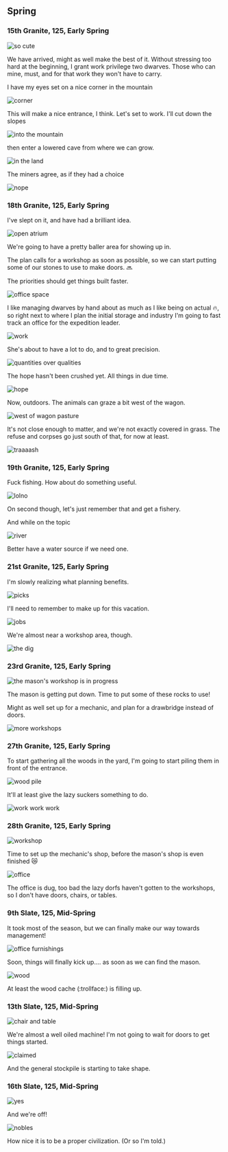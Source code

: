 Spring
------

### 15th Granite, 125, Early Spring

![so cute](http://pixxx.wtf.cat/26111L160i2q/Screen%20Recording%202015-12-09%20at%209.48.55%20PM.gif)

We have arrived, might as well make the best of it. Without stressing too hard at the beginning, I grant work privilege two dwarves. Those who can mine, must, and for that work they won't have to carry.

I have my eyes set on a nice corner in the mountain

![corner](http://pixxx.wtf.cat/1M3V2n2u1J2z/Image%202015-12-09%20at%209.53.46%20PM.png)

This will make a nice entrance, I think. Let's set to work. I'll cut down the slopes

![into the mountain](http://pixxx.wtf.cat/0C3L390k2G04/Image%202015-12-09%20at%209.57.02%20PM.png)

then enter a lowered cave from where we can grow.

![in the land](http://pixxx.wtf.cat/053E2N26451r/Image%202015-12-09%20at%209.57.09%20PM.png)

The miners agree, as if they had a choice

![nope](http://pixxx.wtf.cat/0u1R1r410n0c/Screen%20Recording%202015-12-09%20at%209.58.28%20PM.gif)

### 18th Granite, 125, Early Spring

I've slept on it, and have had a brilliant idea.

![open atrium](http://pixxx.wtf.cat/1i0N0q2x030C/Image%202015-12-10%20at%209.57.24%20PM.png)

We're going to have a pretty baller area for showing up in.

The plan calls for a workshop as soon as possible, so we can start putting some of our stones to use to make doors. :soon:

The priorities should get things built faster.

![office space](http://pixxx.wtf.cat/391v3Z1Q1936/Image%202015-12-10%20at%2010.00.52%20PM.png)

I like managing dwarves by hand about as much as I like being on actual :fire:, so right next to where I plan the initial storage and industry I'm going to fast track an office for the expedition leader.

![work](http://pixxx.wtf.cat/1U3y1R3w1c1y/Image%202015-12-10%20at%2010.03.18%20PM.png)

She's about to have a lot to do, and to great precision.

![quantities over qualities](http://pixxx.wtf.cat/1b1F2W1d2D1s/Image%202015-12-10%20at%2010.04.08%20PM.png)

The hope hasn't been crushed yet. All things in due time.

![hope](http://pixxx.wtf.cat/2v2M2p1k0m1I/Image%202015-12-10%20at%2010.05.03%20PM.png)

Now, outdoors. The animals can graze a bit west of the wagon.

![west of wagon pasture](http://pixxx.wtf.cat/0m152Z2y2p3a/Image%202015-12-10%20at%2010.15.03%20PM.png)

It's not close enough to matter, and we're not exactly covered in grass. The refuse and corpses go just south of that, for now at least.

![traaaash](http://pixxx.wtf.cat/1Z0Z050n2V3H/Image%202015-12-10%20at%2010.16.21%20PM.png)

### 19th Granite, 125, Early Spring

Fuck fishing. How about do something useful.

![lolno](http://pixxx.wtf.cat/2U261E3f2c2M/Image%202015-12-10%20at%2010.18.21%20PM.png)

On second though, let's just remember that and get a fishery.

And while on the topic

![river](http://pixxx.wtf.cat/1I2Q200p292J/Image%202015-12-10%20at%2010.19.35%20PM.png)

Better have a water source if we need one.

### 21st Granite, 125, Early Spring

I'm slowly realizing what planning benefits.

![picks](http://pixxx.wtf.cat/1J0D2i2B3u2g/Image%202015-12-10%20at%2010.21.38%20PM.png)

I'll need to remember to make up for this vacation.

![jobs](http://pixxx.wtf.cat/1t0r0D1Z0j10/Image%202015-12-10%20at%2010.20.21%20PM.png)

We're almost near a workshop area, though.

![the dig](http://pixxx.wtf.cat/0t09080k2t0m/Image%202015-12-10%20at%2010.23.34%20PM.png)

### 23rd Granite, 125, Early Spring

![the mason's workshop is in progress](http://pixxx.wtf.cat/3b0I172F3x2D/Image%202015-12-10%20at%2010.27.38%20PM.png)

The mason is getting put down. Time to put some of these rocks to use!

Might as well set up for a mechanic, and plan for a  drawbridge instead of doors.

![more workshops](http://pixxx.wtf.cat/2y3C272e2g2m/Image%202015-12-10%20at%2010.28.48%20PM.png)

### 27th Granite, 125, Early Spring

To start gathering all the woods in the yard, I'm going to start piling them in front of the entrance.

![wood pile](http://pixxx.wtf.cat/041P0k3f141V/Image%202015-12-10%20at%2010.36.09%20PM.png)

It'll at least give the lazy suckers something to do.

![work work work](http://pixxx.wtf.cat/3a1n412M1j00/Image%202015-12-10%20at%2010.37.39%20PM.png)

### 28th Granite, 125, Early Spring

![workshop](http://pixxx.wtf.cat/312J2E2U3b3d/Image%202015-12-10%20at%2010.39.03%20PM.png)

Time to set up the mechanic's shop, before the mason's shop is even finished :crying_cat_face:

![office](http://f.cl.ly/items/22043b1f2W1S3P1M3o2X/Image%202015-12-10%20at%2010.40.55%20PM.png)

The office is dug, too bad the lazy dorfs haven't gotten to the workshops, so I don't have doors, chairs, or tables.

### 9th Slate, 125, Mid-Spring

It took most of the season, but we can finally make our way towards management!

![office furnishings](http://pixxx.wtf.cat/3M3n3m240R25/Screen%20Recording%202015-12-10%20at%2010.46.34%20PM.gif)

Soon, things will finally kick up.... as soon as we can find the mason.

![wood](http://pixxx.wtf.cat/2m1Q2P3o3P0U/Image%202015-12-10%20at%2010.49.14%20PM.png)

At least the wood cache (:trollface:) is filling up.

### 13th Slate, 125, Mid-Spring

![chair and table](http://pixxx.wtf.cat/1p293G3X1x0i/Image%202015-12-10%20at%2010.50.19%20PM.png)

We're almost a well oiled machine! I'm not going to wait for doors to get things started.

![claimed](http://pixxx.wtf.cat/412g280S3a0d/Image%202015-12-10%20at%2010.52.08%20PM.png)

And the general stockpile is starting to take shape.

### 16th Slate, 125, Mid-Spring

![yes](http://pixxx.wtf.cat/211M2P1U3d3Y/Image%202015-12-10%20at%2010.53.42%20PM.png)

And we're off!

![nobles](http://pixxx.wtf.cat/1W1o0z06132H/Image%202015-12-10%20at%2010.54.04%20PM.png)

How nice it is to be a proper civilization. (Or so I'm told.)
